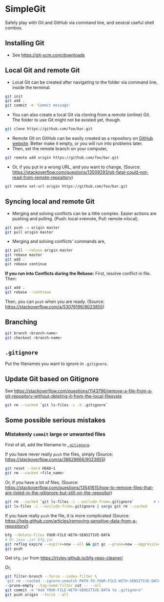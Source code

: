 # SimpleGit

Safely play with Git and GitHub via command line, and several useful shell combos.

## Installing Git

- See <https://git-scm.com/downloads>

## Local Git and remote Git

- Local Git can be created after navigating to the folder via command line, inside the terminal.

```sh
git init
git add .
git commit -m 'Commit message'
```

- You can also create a local Git via cloning from a remote (online) Git. The folder to use Git might not be existed yet, though.

```sh
git clone https://github.com/foo/bar.git
```

- Remote Git on GitHub can be easily created as a repository on [GitHub website](https://github.com). Better make it empty, or you will run into problems later.
- Then, set the remote branch on your computer,

```sh
git remote add origin https://github.com/foo/bar.git
```

- Or, if you put in a wrong URL, and you want to change, (Source: <https://stackoverflow.com/questions/13509293/git-fatal-could-not-read-from-remote-repository>)

```sh
git remote set-url origin https://github.com/foo/bar.git
```

## Syncing local and remote Git

- Merging and solving conflicts can be a little complex. Easier actions are pushing and pulling. (Push: local->remote, Pull: remote->local).

```sh
git push -u origin master
git pull origin master
```

- Merging and solving conflicts' commands are,

```sh
git pull --rebase origin master
git rebase master
git add .
git rebase continue
```

**If you run into Conflicts during the Rebase:**
First, resolve conflict in file. Then:

```sh
git add .
git rebase --continue
```

Then, you can `push` when you are ready. (Source: <https://stackoverflow.com/a/53076196/9023855>)

## Branching

```sh
git branch <branch-name>
git checkout <branch-name>
```

## `.gitignore`

Put the filenames you want to ignore in `.gitignore`.

## Update Git based on Gitignore

See <https://stackoverflow.com/questions/1143796/remove-a-file-from-a-git-repository-without-deleting-it-from-the-local-filesyste>

```sh
git rm --cached `git ls-files -i -X .gitignore`
```

## Some possible serious mistakes

### Mistakenly `commit` large or unwanted files

First of all, add the filename to [`.gitignore`](https://www.gitignore.io).

If you have never really `push` the files, simply (Source: <https://stackoverflow.com/a/38629666/9023855>)

```sh
git reset --hard HEAD~1
git rm --cached <file_name>
```

Or, if you have a lot of files, (Source: <https://stackoverflow.com/questions/13541615/how-to-remove-files-that-are-listed-in-the-gitignore-but-still-on-the-repositor>)

```sh
git rm --cached `git ls-files -i --exclude-from=.gitignore`         # Or
git ls-files -i --exclude-from=.gitignore | xargs git rm --cached
```

If you have really `push` the file, it is more complicated (Source: <https://help.github.com/articles/removing-sensitive-data-from-a-repository/>)

```sh
bfg --delete-files YOUR-FILE-WITH-SENSITIVE-DATA
# Or java -jar bfg.jar
git reflog expire --expire=now --all && git gc --prune=now --aggressive
git push
```

Get `bfg.jar` from <https://rtyley.github.io/bfg-repo-cleaner/>

Or,

```sh
git filter-branch --force --index-filter \
'git rm --cached --ignore-unmatch PATH-TO-YOUR-FILE-WITH-SENSITIVE-DATA' \
--prune-empty --tag-name-filter cat -- --all
git commit -m "Add YOUR-FILE-WITH-SENSITIVE-DATA to .gitignore"
git push origin --force --all
```
